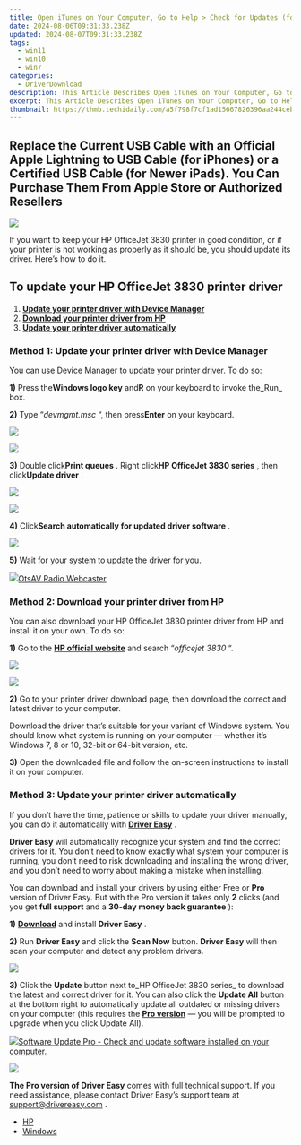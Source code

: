 ```yaml
---
title: Open iTunes on Your Computer, Go to Help > Check for Updates (for Windows) or App Store > Updates (for macOS). If an Update Is Available, Install It and Restart the Application Afterward.
date: 2024-08-06T09:31:33.238Z
updated: 2024-08-07T09:31:33.238Z
tags:
  - win11
  - win10
  - win7
categories:
  - DriverDownload
description: This Article Describes Open iTunes on Your Computer, Go to Help > Check for Updates (for Windows) or App Store > Updates (for macOS). If an Update Is Available, Install It and Restart the Application Afterward.
excerpt: This Article Describes Open iTunes on Your Computer, Go to Help > Check for Updates (for Windows) or App Store > Updates (for macOS). If an Update Is Available, Install It and Restart the Application Afterward.
thumbnail: https://thmb.techidaily.com/a5f798f7cf1ad15667826396aa244ceb4353a103f9fb628a857687ce3978b94e.png
---
```


## Replace the Current USB Cable with an Official Apple Lightning to USB Cable (for iPhones) or a Certified USB Cable (for Newer iPads). You Can Purchase Them From Apple Store or Authorized Resellers

![](https://images.drivereasy.com/wp-content/uploads/2018/06/img_5b14a804bf020.jpg)

 If you want to keep your HP OfficeJet 3830 printer in good condition, or if your printer is not working as properly as it should be, you should update its driver. Here’s how to do it.

## To update your HP OfficeJet 3830 printer driver

1. [**Update your printer driver with Device Manager**](https://tools.techidaily.com/drivereasy/download/)
2. [**Download your printer driver from HP**](https://tools.techidaily.com/drivereasy/download/)
3. [**Update your printer driver automatically**](https://tools.techidaily.com/drivereasy/download/)

<!-- affiliate ads begin -->

<!-- affiliate ads end -->
### Method 1: Update your printer driver with Device Manager

You can use Device Manager to update your printer driver. To do so:

**1)** Press the**Windows logo key** and**R** on your keyboard to invoke the_Run_ box.

**2)** Type “_devmgmt.msc_ “, then press**Enter** on your keyboard.

<!-- affiliate ads begin -->
<a href="https://shop.manycam.com/order/checkout.php?PRODS=17728032&QTY=1&AFFILIATE=108875&CART=1"><img src="https://secure.avangate.com/images/merchant/8230bea7d54bcdf99cdfe85cb07313d5/mcaffbanner920x120.png" border="0"></a>
<!-- affiliate ads end -->
![](https://images.drivereasy.com/wp-content/uploads/2018/05/img_5b0912dd92d53.png)

**3)** Double click**Print queues** . Right click**HP OfficeJet 3830 series** , then click**Update driver** .

<!-- affiliate ads begin -->
<a href="https://shop.systoolsgroup.com/affiliate.php?ACCOUNT=SYSTOOBY&AFFILIATE=108875&PATH=https%3A%2F%2Fwww.systoolsgroup.com%3FAFFILIATE%3D108875%26RESOURCE%3D%2BSysTools%2BOutlook%2BRecovery"><img src="https://www.systoolsgroup.com/box/outlook-recovery.png" border="0"></a>
<!-- affiliate ads end -->
![](https://images.drivereasy.com/wp-content/uploads/2018/06/img_5b14ac504d4ae.jpg)

**4)** Click**Search automatically for updated driver software** .

![](https://images.drivereasy.com/wp-content/uploads/2018/06/img_5b14ac8fb8ee9.jpg)

**5)**  Wait for your system to update the driver for you.

<!-- affiliate ads begin -->
<a href="https://otszone.ots7.com/order/checkout.php?PRODS=4713322&QTY=1&AFFILIATE=108875&CART=1"><img src="https://green.ots7.com/screenshots/OtsAV/OtsAVRadio1.90-300x188.jpg" border="0">OtsAV Radio Webcaster</a>
<!-- affiliate ads end -->
### Method 2: Download your printer driver from HP

 You can also download your HP OfficeJet 3830 printer driver from HP and install it on your own. To do so:

**1)** Go to the **[HP official website](http://www8.hp.com)**  and search “_officejet 3830_ “.

<!-- affiliate ads begin -->
<a href="https://shop.copernic.com/order/checkout.php?PRODS=41033095&QTY=1&AFFILIATE=108875&CART=1"><img src="https://secure.2checkout.com/images/merchant/8d30aa96e72440759f74bd2306c1fa3d/Copernic-2023-Affiliate-728x90-Advanced-3YR.png" border="0"></a>
<!-- affiliate ads end -->
![](https://images.drivereasy.com/wp-content/uploads/2018/06/img_5b14ad2046844.jpg)

**2)** Go to your printer driver download page, then download the correct and latest driver to your computer.

 Download the driver that’s suitable for your variant of Windows system. You should know what system is running on your computer — whether it’s Windows 7, 8 or 10, 32-bit or 64-bit version, etc.

**3)** Open the downloaded file and follow the on-screen instructions to install it on your computer.

### Method 3: Update your printer driver automatically

 If you don’t have the time, patience or skills to update your driver manually, you can do it automatically with [**Driver Easy**](https://tools.techidaily.com/drivereasy/download/) .

**Driver Easy**  will automatically recognize your system and find the correct drivers for it. You don’t need to know exactly what system your computer is running, you don’t need to risk downloading and installing the wrong driver, and you don’t need to worry about making a mistake when installing.

 You can download and install your drivers by using either Free or **Pro**  version of Driver Easy. But with the Pro version it takes only **2**  clicks (and you get **full support** and a **30-day money back guarantee** ):

**1)** [**Download**](https://tools.techidaily.com/drivereasy/download/) and install **Driver Easy** .

**2)** Run **Driver Easy** and click the **Scan Now** button. **Driver Easy**  will then scan your computer and detect any problem drivers.

![](https://images.drivereasy.com/wp-content/uploads/2018/06/img_5b1a66b4a3dfe.jpg)

**3)**  Click the **Update**  button next to_HP OfficeJet 3830 series_ to download the latest and correct driver for it. You can also click the **Update All**  button at the bottom right to automatically update all outdated or missing drivers on your computer (this requires the **[Pro version](https://tools.techidaily.com/drivereasy/download/)**  — you will be prompted to upgrade when you click Update All).

<!-- affiliate ads begin -->
<a href="https://order.glarysoft.com/order/checkout.php?PRODS=4691139&QTY=1&AFFILIATE=108875&CART=1"><img src="https://secure.avangate.com/images/merchant/6734fa703f6633ab896eecbdfad8953a/products/SU-200-1.png" border="0">Software Update Pro - Check and update software installed on your computer. </a>
<!-- affiliate ads end -->
![](https://images.drivereasy.com/wp-content/uploads/2018/06/img_5b14ae5b52f9f.jpg)

**The Pro version of Driver Easy**  comes with full technical support. If you need assistance, please contact Driver Easy’s support team at [support@drivereasy.com](https://tools.techidaily.com/drivereasy/download/) .

* [HP](https://tools.techidaily.com/drivereasy/download/)
* [Windows](https://tools.techidaily.com/drivereasy/download/)

<ins class="adsbygoogle"
     style="display:block"
     data-ad-format="autorelaxed"
     data-ad-client="ca-pub-7571918770474297"
     data-ad-slot="1223367746"></ins>



<ins class="adsbygoogle"
     style="display:block"
     data-ad-client="ca-pub-7571918770474297"
     data-ad-slot="8358498916"
     data-ad-format="auto"
     data-full-width-responsive="true"></ins>
